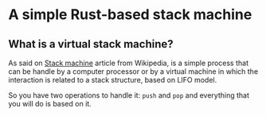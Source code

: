 # A simple Rust-based stack machine

## What is a virtual stack machine?

As said on [Stack machine](https://en.wikipedia.org/wiki/Stack_machine) article
from Wikipedia, is a simple process that can be handle by a computer processor
or by a virtual machine in which the interaction is related to a stack structure,
based on LIFO model.

So you have two operations to handle it: `push` and `pop` and everything that you
will do is based on it.
